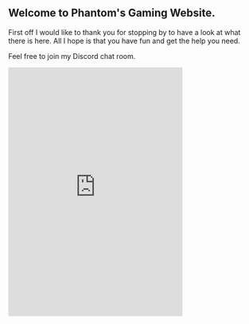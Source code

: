 ## Welcome to Phantom's Gaming Website.

First off I would like to thank you for stopping by to have a look at what there is here. All I hope is that you have fun and get the help you need.

Feel free to join my Discord chat room.

<iframe src="https://discordapp.com/widget?id=236150888593358848&theme=dark" width="350" height="500" allowtransparency="true" frameborder="0"></iframe>
